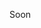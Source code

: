 Soon

<!-- ## Parser
- [How it works?](#how-it-works)
- [Symbols](#symbols)
  - [`${SYM.TYPE_KEY_ORDER}`](#symtypekeyorder)
  - [`${SYM.TYPE_FOR_LOOP}`](#symtypeforloop)
  - [`${SYM.TYPE_EXTERNAL}`](#symtypeexternal)
  - [`${SYM.TYPE_VALIDATE}`](#symtypevalidate)
  - [`${SYM.SCHEMA_PROPERTIES}`](#symschemaproperties)
  - [`${SYM.SCHEMA_COLLECTION}`](#symschemacollection)
- [Schema Config](#schema-config)
  - [`${SYM.SCHEMA_CONFIG}`](#symschemaconfig)

[Source Code](${PATH.PARSER.SRC})
***
> Parser analyses schema and creates single function that checks all schema properties against passed data.
***
### How it works?
***
Let's start with an example. Consider following schema:
```javascript
const NameSchema = {
    ${TYPE}: 'string',
    ${MIN_LEN}: 1,
    ${MAX_LEN}: 64,
};
```
The steps that parser takes are:
 - get value of `${TYPE}` property from `NameSchema` schema and get type object with that name (`string`)
- if type method `${TYPE}` does not use external variables then take it's string content and create a block with this function. If method uses external variables (it has to be marked with `${SYM.TYPE_EXTERNAL}` symbol) then pass type method as an argument and invoke it.
```javascript
// This is how string.type method looks like after parsing.
// _d is a data variable
{
    if (typeof _d !== 'string')
        return `Data should be string type. Got \${typeof _d}.`;
}
// This is how function would look like if string.type method would use resources from outside it's scope.
function (check_data_type) {
    check_data_type(_d);
}
```
- take rest of schema properties validate their values and parse coresponding type methods
***
### Symbols
***
#### `${SYM.TYPE_KEY_ORDER}`
> Sets the order in which schema properties checks appear in parsed function for given type. It must be an array of strings. Default value - `[${REQUIRED}, ${TYPE}]`.

Let's assume that our `${SYM.TYPE_KEY_ORDER}` has default value of `[${REQUIRED}, ${TYPE}]`.
Then parsed function checks will be sorted in order:
1. `${REQUIRED}`
2. `${TYPE}`
3. Other type methods
#### `${SYM.TYPE_FOR_LOOP}`
> By default collections are iterated using for..of loop. This Symbol tells parser to use standard `for loop` for numeric indexed collections (Arrays) - which is 2-4 times faster than `for of loop` that uses iterators.
```javascript
const customTypeThatUsesForLoop = {
    ${TYPE} (base, data) {},
    size (base, data) {},
    [${SYM.TYPE_VALIDATE}]: {
        ${TYPE} (value) {},
        size (value) {
            // check if property `size` in schema is an array with two numbers
            if (!Array.isArray(value) || value.length !== 2 || value.some((e) => isNaN(e)))
                throw Error();
        },
    },
    [${SYM.TYPE_FOR_LOOP}]: true,
};
// parser will generate
const len = data.length;
for (let accessor = 0; accessor < len; accessor++) {
    const scopedData = data[accessor];
    // checks
}
// instead of
for (const scopedData of data) {
    // checks
}
```
#### `${SYM.TYPE_EXTERNAL}`
> This symbol should be always an array with names of type methods that use resources from outside their scope. It tells parser when to pass this method as an argument and when it's ok to extract source of type method.
```javascript
const customType = {
    ${TYPE} (base, data) {},
    area (base, path, data) {
        if (!externalFunction(data))
            return `There was an error in validation \${data} at \${schemaPath}.`;
    },
    // Now area method will be passed as an argument
    // otherwise `externalFunction` call would throw an error
    [${SYM.TYPE_EXTERNAL}]: ['area'],
    [${SYM.TYPE_VALIDATE}]: {
        ${TYPE} (value) {},
        area (value) {},
    },
};
```
#### `${SYM.TYPE_VALIDATE}`
> This symbol contains validator methods to check if value in schema property is valid.
> Every type method must have a corresponding `${SYM.TYPE_VALIDATE}` schema value validation method.
```javascript
const customType = {
    ${TYPE} (base, data) {},
    size (base, data) {},
    [${SYM.TYPE_VALIDATE}]: {
        ${TYPE} (value) {},
        size (value) {
            // check if property `size` in schema is an array with two numbers
            if (!Array.isArray(value) || value.length !== 2 || value.some((e) => isNaN(e)))
                throw Error();
        },
    },
};
```
#### `${SYM.SCHEMA_PROPERTIES}`
> This symbol tells validator that additional cheks are needed for keys of data defined as keys of `${SYM.SCHEMA_PROPERTIES}` object. Please note that in this object `${SYM.SCHEMA_CONFIG}` will be read as another property of data. This is to allow validation of symbol properties of data.
```javascript
const schema = {
    ${TYPE}: 'object',
    [${SYM.SCHEMA_PROPERTIES}]: {
        [Symbol('custom_symbol')]: {
            ${TYPE}: 'object',
            // ...
        },
        dependencies: {
            ${TYPE}: 'object',
            // ...
        },
        // This symbol will be read as a property of passed data
        [${SYM.SCHEMA_CONFIG}]: {
            ${TYPE}: 'boolean',
        },
    },
};
```
#### `${SYM.SCHEMA_COLLECTION}`
> This symbol tells parser that schema in `${SYM.SCHEMA_COLLECTION}` property will be applied to every element of data. Validation function will use `for of` loop to iterate over elements of data.
```javascript
const schema = {
    ${TYPE}: 'map',
    [${SYM.SCHEMA_COLLECTION}]: {
        ${TYPE_METHOD}: 'array',
    },
};
// After parsing this schema, validation function will accept
// objects with `Symbol.iterator` property
```
### Schema Config
#### `${SYM.SCHEMA_CONFIG}`
> This symbol enables passing down ${TYPE} property down the schema tree. Let's look at example.
```javascript
const schema = {
    ${TYPE}: 'some-object',
    // All schemas down the tree will inherit properties
    // of ${SYM.SCHEMA_CONFIG} object
    [${SYM.SCHEMA_CONFIG}]: {
        ${TYPE}: 'string',
    },
    [${SYM.SCHEMA_PROPERTIES}]: {
        // Here ${SYM.SCHEMA_CONFIG} would be interpreted as property of passed data
        firstName: {
            // implicit ${TYPE}: 'string',
            ${MIN_LEN}: 1,
            ${MAX_LEN}: 32,
        },
        midName: {
            // implicit ${TYPE}: 'string',
            ${MIN_LEN}: 1,
            ${MAX_LEN}: 32,
        },
        lastName: {
            // implicit ${TYPE}: 'string',
            ${MIN_LEN}: 1,
            ${MAX_LEN}: 64,
        },
        street: {
            // implicit ${TYPE}: 'string',
            ${MIN_LEN}: 4,
            ${REGEX}: /St\.$/,
        },
    },
};
``` -->
